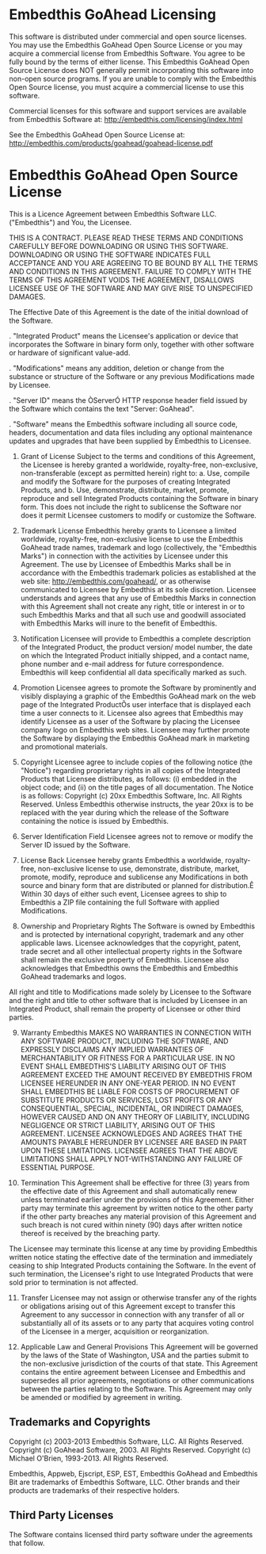 Embedthis GoAhead Licensing
===

This software is distributed under commercial and open source licenses. You may use the Embedthis GoAhead Open Source
License or you may acquire a commercial license from Embedthis Software. You agree to be fully bound by the terms of
either license. This Embedthis GoAhead Open Source License does NOT generally permit incorporating this software into
non-open source programs. If you are unable to comply with the Embedthis Open Source license, you must acquire a
commercial license to use this software.  

Commercial licenses for this software and support services are available from Embedthis Software at: 
    http://embedthis.com/licensing/index.html

See the Embedthis GoAhead Open Source License at:
    http://embedthis.com/products/goahead/goahead-license.pdf

Embedthis GoAhead Open Source License
===

This is a Licence Agreement between Embedthis Software LLC. ("Embedthis") and You, the Licensee.

THIS IS A CONTRACT. PLEASE READ THESE TERMS AND CONDITIONS CAREFULLY BEFORE DOWNLOADING OR USING THIS SOFTWARE. DOWNLOADING OR USING THE SOFTWARE INDICATES FULL ACCEPTANCE AND YOU ARE AGREEING TO BE BOUND BY ALL THE TERMS AND CONDITIONS IN THIS AGREEMENT. FAILURE TO COMPLY WITH THE TERMS OF THIS AGREEMENT VOIDS THE AGREEMENT, DISALLOWS LICENSEE USE OF THE SOFTWARE AND MAY GIVE RISE TO UNSPECIFIED DAMAGES.  

The Effective Date of this Agreement is the date of the initial download of the Software. 

. "Integrated Product" means the Licensee's application or device that incorporates the Software in binary form only, 
together with other software or hardware of significant value-add.

. "Modifications" means any addition, deletion or change from the substance or structure of the Software or any previous
Modifications made by Licensee.

. "Server ID" means the ÒServerÓ HTTP response header field issued by the Software which contains the text "Server: GoAhead".

. "Software" means the Embedthis software including all source code, headers, documentation and data files including any optional maintenance updates and upgrades that have been supplied by Embedthis to Licensee.

1. Grant of License
Subject to the terms and conditions of this Agreement, the Licensee is hereby granted a worldwide, royalty-free, non-exclusive, non-transferable (except as permitted herein) right to:
a. Use, compile and modify the Software for the purposes of creating Integrated Products, and
b. Use, demonstrate, distribute, market, promote, reproduce and sell Integrated Products containing the Software in binary form. This does not include the right to sublicense the Software nor does it permit Licensee customers to modify or customize the Software.  

2. Trademark License
Embedthis hereby grants to Licensee a limited worldwide, royalty-free, non-exclusive license to use the Embedthis GoAhead trade names, trademark and logo (collectively, the "Embedthis Marks") in connection with the activities by Licensee under this Agreement. The use by Licensee of Embedthis Marks shall be in accordance with the Embedthis trademark policies as established at the web site: http://embedthis.com/goahead/, or as otherwise communicated to Licensee by Embedthis at its sole discretion. Licensee understands and agrees that any use of Embedthis Marks in connection with this Agreement shall not create any right, title or interest in or to such Embedthis Marks and that all such use and goodwill associated with Embedthis Marks will inure to the benefit of Embedthis.

3. Notification
Licensee will provide to Embedthis a complete description of the Integrated Product, the product version/ model number, the date on which the Integrated Product initially shipped, and a contact name, phone number and e-mail address for future correspondence. Embedthis will keep confidential all data specifically marked as such.  

4. Promotion
Licensee agrees to promote the Software by prominently and visibly displaying a graphic of the Embedthis GoAhead mark on the web page of the Integrated ProductÕs user interface that is displayed each time a user connects to it. Licensee also agrees that Embedthis may identify Licensee as a user of the Software by placing the Licensee company logo on Embedthis web sites.  Licensee may further promote the Software by displaying the Embedthis GoAhead mark in marketing and promotional materials.  

5. Copyright
Licensee agree to include copies of the following notice (the "Notice") regarding proprietary rights in all copies of the Integrated Products that Licensee distributes, as follows: (i) embedded in the object code; and (ii) on the title pages of all documentation. The Notice is as follows: Copyright (c) 20xx Embedthis Software, Inc. All Rights Reserved. Unless Embedthis otherwise instructs, the year 20xx is to be replaced with the year during which the release of the Software containing the notice is issued by Embedthis.

6. Server Identification Field
Licensee agrees not to remove or modify the Server ID issued by the Software. 

7. License Back
Licensee hereby grants Embedthis a worldwide, royalty-free, non-exclusive license to use, demonstrate, distribute, market, promote, modify, reproduce and sublicense any Modifications in both source and binary form that are distributed or planned for distribution.Ê Within 30 days of either such event, Licensee agrees to ship to Embedthis a ZIP file containing the full Software with applied Modifications. 

8. Ownership and Proprietary Rights
The Software is owned by Embedthis and is protected by international copyright, trademark and any other applicable laws.
Licensee acknowledges that the copyright, patent, trade secret and all other intellectual property rights in the Software
shall remain the exclusive property of Embedthis. Licensee also acknowledges that Embedthis owns the Embedthis and
Embedthis GoAhead trademarks and logos.

All right and title to Modifications made solely by Licensee to the Software and the right and title to other software that is included by Licensee in an Integrated Product, shall remain the property of Licensee or other third parties.

9. Warranty
Embedthis MAKES NO WARRANTIES IN CONNECTION WITH ANY SOFTWARE PRODUCT, INCLUDING THE SOFTWARE, AND EXPRESSLY DISCLAIMS ANY IMPLIED WARRANTIES OF MERCHANTABILITY OR FITNESS FOR A PARTICULAR USE. IN NO EVENT SHALL EMBEDTHIS'S LIABILITY ARISING OUT OF THIS AGREEMENT EXCEED THE AMOUNT RECEIVED BY EMBEDTHIS FROM LICENSEE HEREUNDER IN ANY ONE-YEAR PERIOD. IN NO EVENT SHALL EMBEDTHIS BE LIABLE FOR COSTS OF PROCUREMENT OF SUBSTITUTE PRODUCTS OR SERVICES, LOST PROFITS OR ANY CONSEQUENTIAL, SPECIAL, INCIDENTAL, OR INDIRECT DAMAGES, HOWEVER CAUSED AND ON ANY THEORY OF LIABILITY, INCLUDING NEGLIGENCE OR STRICT LIABILITY, ARISING OUT OF THIS AGREEMENT. LICENSEE ACKNOWLEDGES AND AGREES THAT THE AMOUNTS PAYABLE HEREUNDER BY LICENSEE ARE BASED IN PART UPON THESE LIMITATIONS. LICENSEE AGREES THAT THE ABOVE LIMITATIONS SHALL APPLY NOT-WITHSTANDING ANY FAILURE OF ESSENTIAL PURPOSE. 

10. Termination
This Agreement shall be effective for three (3) years from the effective date of this Agreement and shall automatically renew unless terminated earlier under the provisions of this Agreement. Either party may terminate this agreement by written notice to the other party if the other party breaches any material provision of this Agreement and such breach is not cured within ninety (90) days after written notice thereof is received by the breaching party.  

The Licensee may terminate this license at any time by providing Embedthis written notice stating the effective date of the termination and immediately ceasing to ship Integrated Products containing the Software. In the event of such termination, the Licensee's right to use Integrated Products that were sold prior to termination is not affected.

11. Transfer
Licensee may not assign or otherwise transfer any of the rights or obligations arising out of this Agreement except to transfer this Agreement to any successor in connection with any transfer of all or substantially all of its assets or to any party that acquires voting control of the Licensee in a merger, acquisition or reorganization.

  12. Applicable Law and General Provisions
This Agreement will be governed by the laws of the State of Washington, USA and the parties submit to the non-exclusive jurisdiction of the courts of that state. This Agreement contains the entire agreement between Licensee and Embedthis and supersedes all prior agreements, negotiations or other communications between the parties relating to the Software. This Agreement may only be amended or modified by agreement in writing.

Trademarks and Copyrights
---
Copyright (c) 2003-2013 Embedthis Software, LLC. All Rights Reserved.
Copyright (c) GoAhead Software, 2003. All Rights Reserved.
Copyright (c) Michael O'Brien, 1993-2013. All Rights Reserved.

Embedthis, Appweb, Ejscript, ESP, EST, Embedthis GoAhead and Embedthis Bit are trademarks of Embedthis Software, LLC. Other
brands and their products are trademarks of their respective holders.

Third Party Licenses
---

The Software contains licensed third party software under the agreements that follow.

